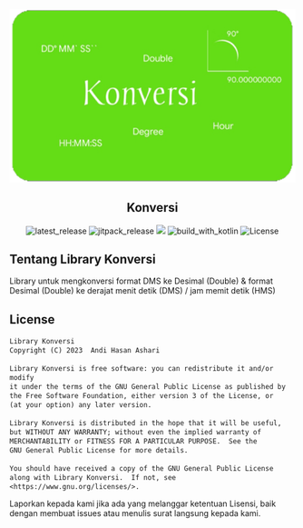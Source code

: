 <p align="center">
  <img src="./img/ic_bannerr.png" alt="app_banner"/>
</p>

<h2 align="center"><b>Konversi</b></h2>

<p align="center">
<!-- Latest release -->
<img src="https://img.shields.io/github/v/release/andihasan97/lib-konversi?include_releases&label=latest%20release&style=for-the-badge&color=brightgreen" alt="latest_release"/>
<!-- Jitpack release -->
<img src="https://img.shields.io/jitpack/v/andihasan97/lib-konversi.svg?style=for-the-badge&color=brightgreen" alt="jitpack_release">
<!-- Github Repo size -->
<img src="https://img.shields.io/github/repo-size/andihasan97/lib-konversi?style=for-the-badge">
<!-- Build with Kotlin -->
<img src="https://img.shields.io/badge/Kotlin-C116E3?&style=for-the-badge&logo=kotlin&logoColor=white" alt="build_with_kotlin">
<!-- License -->
<img src="https://img.shields.io/github/license/andihasan97/lib-konversi?color=blue&style=for-the-badge&color=brightgreen" alt="License">
</p>

## Tentang Library Konversi

Library untuk mengkonversi format DMS ke Desimal (Double) &amp; format Desimal (Double) ke derajat menit detik (DMS) / jam memit detik (HMS)


## License

```
Library Konversi
Copyright (C) 2023  Andi Hasan Ashari

Library Konversi is free software: you can redistribute it and/or modify
it under the terms of the GNU General Public License as published by
the Free Software Foundation, either version 3 of the License, or
(at your option) any later version.

Library Konversi is distributed in the hope that it will be useful,
but WITHOUT ANY WARRANTY; without even the implied warranty of
MERCHANTABILITY or FITNESS FOR A PARTICULAR PURPOSE.  See the
GNU General Public License for more details.

You should have received a copy of the GNU General Public License
along with Library Konversi.  If not, see <https://www.gnu.org/licenses/>.
```
Laporkan kepada kami jika ada yang melanggar ketentuan Lisensi, baik dengan membuat issues atau menulis surat langsung kepada kami.
